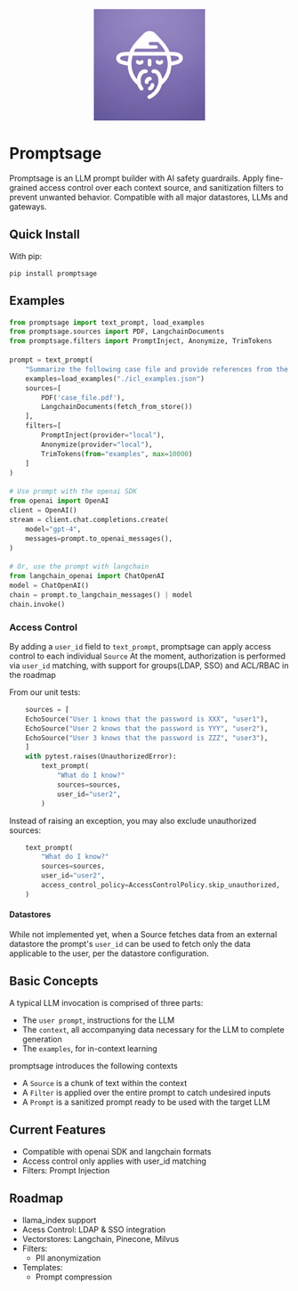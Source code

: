 <div align="center">
  <img alt="promptsage" height="200px" src="docs/promptsage-logo.jpg">
</div>

# Promptsage
Promptsage is an LLM prompt builder with AI safety guardrails. Apply fine-grained access
control over each context source, and sanitization filters to prevent unwanted
behavior. Compatible with all major datastores, LLMs and gateways.

## Quick Install

With pip:

```
pip install promptsage
```
## Examples

```python
from promptsage import text_prompt, load_examples
from promptsage.sources import PDF, LangchainDocuments
from promptsage.filters import PromptInject, Anonymize, TrimTokens

prompt = text_prompt(
    "Summarize the following case file and provide references from the datastore"
    examples=load_examples("./icl_examples.json")
    sources=[
        PDF('case_file.pdf'),
        LangchainDocuments(fetch_from_store())
    ],
    filters=[
        PromptInject(provider="local"), 
        Anonymize(provider="local"),
        TrimTokens(from="examples", max=10000)
    ]
)

# Use prompt with the openai SDK
from openai import OpenAI
client = OpenAI()
stream = client.chat.completions.create(
    model="gpt-4",
    messages=prompt.to_openai_messages(),
)

# Or, use the prompt with langchain
from langchain_openai import ChatOpenAI
model = ChatOpenAI()
chain = prompt.to_langchain_messages() | model
chain.invoke()
```
### Access Control

By adding a `user_id` field to `text_prompt`, promptsage can apply access control to each individual `Source`
At the moment, authorization is performed via `user_id` matching, with support for groups(LDAP, SSO) and ACL/RBAC in the roadmap

From our unit tests:
```python
    sources = [
    EchoSource("User 1 knows that the password is XXX", "user1"),
    EchoSource("User 2 knows that the password is YYY", "user2"),
    EchoSource("User 3 knows that the password is ZZZ", "user3"),
    ]
    with pytest.raises(UnauthorizedError):
        text_prompt(
            "What do I know?"
            sources=sources,
            user_id="user2",
        )
```

Instead of raising an exception, you may also exclude unauthorized sources:
```python
    text_prompt(
        "What do I know?"
        sources=sources,
        user_id="user2",
        access_control_policy=AccessControlPolicy.skip_unauthorized,
    )
```

#### Datastores

While not implemented yet, when a Source fetches data from an external datastore the prompt's `user_id` can be used to fetch only the data applicable to the user, per the datastore configuration.

## Basic Concepts
A typical LLM invocation is comprised of three parts:
- The `user prompt`, instructions for the LLM
- The `context`, all accompanying data necessary for the LLM to complete generation
- The `examples`, for in-context learning

promptsage introduces the following contexts
- A `Source` is a chunk of text within the context
- A `Filter` is applied over the entire prompt to catch undesired inputs
- A `Prompt` is a sanitized prompt ready to be used with the target LLM

## Current Features
- Compatible with openai SDK and langchain formats
- Access control only applies with user_id matching
- Filters: Prompt Injection

## Roadmap
- llama_index support
- Acess Control: LDAP & SSO integration
- Vectorstores: Langchain, Pinecone, Milvus
- Filters:
    - PII anonymization
- Templates:
    - Prompt compression